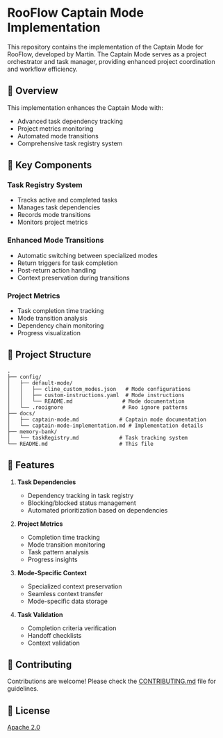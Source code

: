 # RooFlow Captain Mode Implementation

This repository contains the implementation of the Captain Mode for RooFlow, developed by Martin. The Captain Mode serves as a project orchestrator and task manager, providing enhanced project coordination and workflow efficiency.

## 🎯 Overview

This implementation enhances the Captain Mode with:
- Advanced task dependency tracking
- Project metrics monitoring
- Automated mode transitions
- Comprehensive task registry system

## 🔧 Key Components

### Task Registry System
- Tracks active and completed tasks
- Manages task dependencies
- Records mode transitions
- Monitors project metrics

### Enhanced Mode Transitions
- Automatic switching between specialized modes
- Return triggers for task completion
- Post-return action handling
- Context preservation during transitions

### Project Metrics
- Task completion time tracking
- Mode transition analysis
- Dependency chain monitoring
- Progress visualization

## 📂 Project Structure

```
.
├── config/
│   ├── default-mode/
│   │   ├── cline_custom_modes.json   # Mode configurations
│   │   ├── custom-instructions.yaml  # Mode instructions
│   │   └── README.md                # Mode documentation
│   └── .rooignore                   # Roo ignore patterns
├── docs/
│   ├── captain-mode.md             # Captain mode documentation
│   └── captain-mode-implementation.md # Implementation details
├── memory-bank/
│   └── taskRegistry.md             # Task tracking system
└── README.md                       # This file
```

## 🚀 Features

1. **Task Dependencies**
   - Dependency tracking in task registry
   - Blocking/blocked status management
   - Automated prioritization based on dependencies

2. **Project Metrics**
   - Completion time tracking
   - Mode transition monitoring
   - Task pattern analysis
   - Progress insights

3. **Mode-Specific Context**
   - Specialized context preservation
   - Seamless context transfer
   - Mode-specific data storage

4. **Task Validation**
   - Completion criteria verification
   - Handoff checklists
   - Context validation

## 🤝 Contributing

Contributions are welcome! Please check the [CONTRIBUTING.md](CONTRIBUTING.md) file for guidelines.

## 📝 License

[Apache 2.0](LICENSE)
